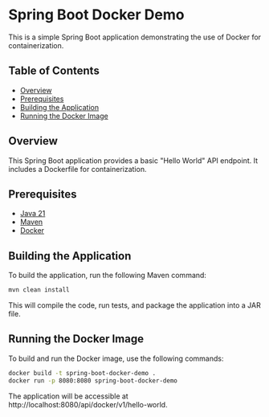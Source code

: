 # Spring Boot Docker Demo

This is a simple Spring Boot application demonstrating the use of Docker for containerization.

## Table of Contents
- [Overview](#overview)
- [Prerequisites](#prerequisites)
- [Building the Application](#building-the-application)
- [Running the Docker Image](#running-the-docker-image)


## Overview

This Spring Boot application provides a basic "Hello World" API endpoint. It includes a Dockerfile for containerization.

## Prerequisites

- [Java 21](https://openjdk.java.net/projects/jdk/21/)
- [Maven](https://maven.apache.org/)
- [Docker](https://www.docker.com/)

## Building the Application

To build the application, run the following Maven command:

```bash
mvn clean install
```

This will compile the code, run tests, and package the application into a JAR file.

## Running the Docker Image

To build and run the Docker image, use the following commands:

```bash
docker build -t spring-boot-docker-demo .
docker run -p 8080:8080 spring-boot-docker-demo
```

The application will be accessible at http://localhost:8080/api/docker/v1/hello-world.


